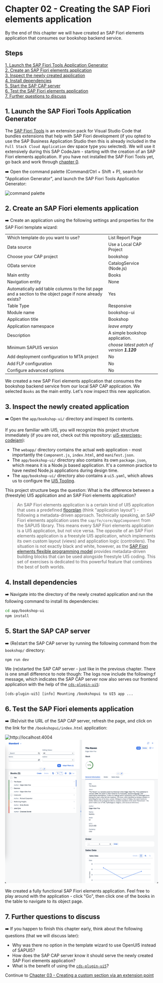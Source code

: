 # Chapter 02 - Creating the SAP Fiori elements application

By the end of this chapter we will have created an SAP Fiori elements application that consumes our bookshop backend service.

## Steps

[1. Launch the SAP Fiori Tools Application Generator](#1-launch-the-sap-fiori-tools-application-generator)<br>
[2. Create an SAP Fiori elements application](#2-create-an-sap-fiori-elements-application)<br>
[3. Inspect the newly created application](#3-inspect-the-newly-created-application)<br>
[4. Install dependencies](#4-install-dependencies)<br>
[5. Start the SAP CAP server](#5-start-the-sap-cap-server)<br>
[6. Test the SAP Fiori elements application](#6-test-the-sap-fiori-elements-application)<br>
[7. Further questions to discuss](#7-further-questions-to-discuss)<br>

## 1. Launch the SAP Fiori Tools Application Generator

The [SAP Fiori Tools](https://marketplace.visualstudio.com/items?itemName=SAPSE.sap-ux-fiori-tools-extension-pack) is an extension pack for Visual Studio Code that bundles extensions that help with SAP Fiori development (if you opted to use the SAP Business Application Studio then this is already included in the `Full Stack Cloud Application` dev space type you selected). We will use it extensively during this SAP CodeJam - starting with the creation of an SAP Fiori elements application. If you have not installed the SAP Fiori Tools yet, go back and work through [chapter 0](/chapters/00-prep-dev-environment/).

➡️ Open the command palette (Command/Ctrl + Shift + P), search for "Application Generator", and launch the SAP Fiori Tools Application Generator:

![command palette](command-palette.png)

## 2. Create an SAP Fiori elements application

➡️ Create an application using the following settings and properties for the SAP Fiori template wizard:

|||
| - | - |
| Which template do you want to use? | List Report Page |
| Data source | Use a Local CAP Project |
| Choose your CAP project | bookshop |
| OData service | CatalogService (Node.js) |
| Main entity | Books |
| Navigation entity | None |
| Automatically add table columns to the list page and a section to the object page if none already exists? | Yes |
| Table Type | Responsive |
| Module name | bookshop-ui |
| Application title | Bookshop |
| Application namespace | *leave empty* |
| Description | A simple bookshop application. |
| Minimum SAPUI5 version | *choose latest patch of version **1.120*** |
| Add deployment configuration to MTA project | No |
| Add FLP configuration | No |
| Configure advanced options | No

We created a new SAP Fiori elements application that consumes the bookshop backend service from our local SAP CAP application. We selected `Books` as the main entity. Let's now inspect this new application.

## 3. Inspect the newly created application

➡️ Open the `app/bookshop-ui/` directory and inspect its contents.

If you are familiar with UI5, you will recognize this project structure immediately (if you are not, check out this repository: [ui5-exercises-codejam](https://github.com/SAP-Samples/ui5-exercises-codejam)):
- The `webapp/` directory contains the actual web application - most importantly the `Component.js`, `index.html`, and `manifest.json`.
- The `app/bookshop-ui/` directory also contains its own `package.json`, which means it is a Node.js based application. It's a common practice to have nested Node.js applications during design time.
- The `app/bookshop-ui/` directory also contains a `ui5.yaml`, which allows us to configure the [UI5 Tooling](https://www.npmjs.com/package/@ui5/cli).

This project structure begs the question: What is the difference between a (freestyle) UI5 application and an SAP Fiori elements application?

> An SAP Fiori elements application is a certain kind of UI5 application that uses a predefined [floorplan](https://ui5.sap.com/#/topic/797c3239b2a9491fa137e4998fd76aa7.html) (think "application layout") - following a metadata-driven approach. Technically speaking, an SAP Fiori elements application uses the `sap/fe/core/AppComponent` from the SAPUI5 library. This means every SAP Fiori elements application is a UI5 application, but not vice versa. The opposite of an SAP Fiori elements application is a freestyle UI5 application, which implements its own custom layout (views) and application logic (controllers). The situation is not exactly black and white, however, as the [SAP Fiori elements flexible programming model](https://sapui5.hana.ondemand.com/test-resources/sap/fe/core/fpmExplorer/index.html#/overview/introduction) provides metadata-driven building blocks that can be used alongside freestyle UI5 coding. This set of exercises is dedicated to this powerful feature that combines the best of both worlds.

## 4. Install dependencies

➡️ Navigate into the directory of the newly created application and run the following command to install its dependencies:

```bash
cd app/bookshop-ui
npm install
```

## 5. Start the SAP CAP server

➡️ (Re)start the SAP CAP server by running the following command from the `bookshop/` directory:

```bash
npm run dev
```

We (re)started the SAP CAP server - just like in the previous chapter. There is one small difference to note though: The logs now include the following:f
message, which indicates the SAP CAP server now also serves our frontend application with the help of the [`cds-plugin-ui5`](https://www.npmjs.com/package/cds-plugin-ui5):

```text
[cds-plugin-ui5] [info] Mounting /bookshopui to UI5 app ...
```

## 6. Test the SAP Fiori elements application

➡️ (Re)visit the URL of the SAP CAP server, refresh the page, and click on the link for the `/bookshopui/index.html` application:

![http://localhost:4004](server.png)
![SAP Fiori elements application](app.png)

We created a fully functional SAP Fiori elements application. Feel free to play around with the application - click "Go", then click one of the books in the table to navigate to its object page.

## 7. Further questions to discuss

➡️ If you happen to finish this chapter early, think about the following questions (that we will discuss later):

- Why was there no option in the template wizard to use OpenUI5 instead of SAPUI5?
- How does the SAP CAP server know it should serve the newly created SAP Fiori elements application?
- What is the benefit of using the [`cds-plugin-ui5`](https://www.npmjs.com/package/cds-plugin-ui5)?

Continue to [Chapter 03 - Creating a custom section via an extension point](/chapters/03-custom-section-via-extension-point/)
